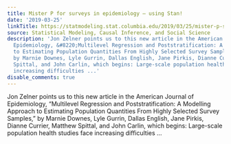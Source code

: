 ```yaml
---
title: Mister P for surveys in epidemiology — using Stan!
date: '2019-03-25'
linkTitle: https://statmodeling.stat.columbia.edu/2019/03/25/mister-p-surveys-epidemiology-using-stan/
source: Statistical Modeling, Causal Inference, and Social Science
description: 'Jon Zelner points us to this new article in the American Journal of
  Epidemiology, &#8220;Multilevel Regression and Poststratification: A Modelling Approach
  to Estimating Population Quantities From Highly Selected Survey Samples,&#8221;
  by Marnie Downes, Lyle Gurrin, Dallas English, Jane Pirkis, Dianne Currier, Matthew
  Spittal, and John Carlin, which begins: Large-scale population health studies face
  increasing difficulties ...'
disable_comments: true
---
```

Jon Zelner points us to this new article in the American Journal of Epidemiology, &#8220;Multilevel Regression and Poststratification: A Modelling Approach to Estimating Population Quantities From Highly Selected Survey Samples,&#8221; by Marnie Downes, Lyle Gurrin, Dallas English, Jane Pirkis, Dianne Currier, Matthew Spittal, and John Carlin, which begins: Large-scale population health studies face increasing difficulties ...